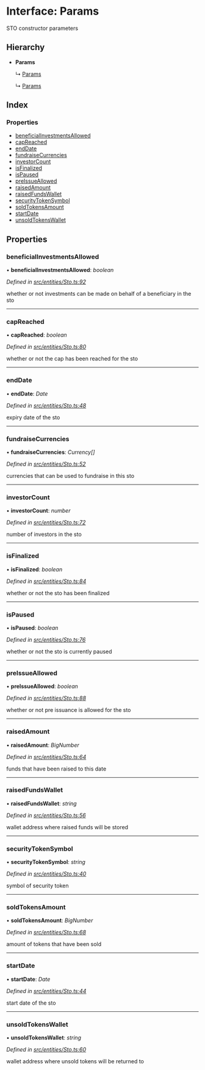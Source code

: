 # Interface: Params

STO constructor parameters

## Hierarchy

* **Params**

  ↳ [Params](_entities_simplesto_.params.md)

  ↳ [Params](_entities_tieredsto_.params.md)

## Index

### Properties

* [beneficialInvestmentsAllowed](_entities_sto_.params.md#beneficialinvestmentsallowed)
* [capReached](_entities_sto_.params.md#capreached)
* [endDate](_entities_sto_.params.md#enddate)
* [fundraiseCurrencies](_entities_sto_.params.md#fundraisecurrencies)
* [investorCount](_entities_sto_.params.md#investorcount)
* [isFinalized](_entities_sto_.params.md#isfinalized)
* [isPaused](_entities_sto_.params.md#ispaused)
* [preIssueAllowed](_entities_sto_.params.md#preissueallowed)
* [raisedAmount](_entities_sto_.params.md#raisedamount)
* [raisedFundsWallet](_entities_sto_.params.md#raisedfundswallet)
* [securityTokenSymbol](_entities_sto_.params.md#securitytokensymbol)
* [soldTokensAmount](_entities_sto_.params.md#soldtokensamount)
* [startDate](_entities_sto_.params.md#startdate)
* [unsoldTokensWallet](_entities_sto_.params.md#unsoldtokenswallet)

## Properties

###  beneficialInvestmentsAllowed

• **beneficialInvestmentsAllowed**: *boolean*

*Defined in [src/entities/Sto.ts:92](https://github.com/PolymathNetwork/polymath-sdk/blob/e8bbc1e/src/entities/Sto.ts#L92)*

whether or not investments can be made on behalf of a beneficiary in the sto

___

###  capReached

• **capReached**: *boolean*

*Defined in [src/entities/Sto.ts:80](https://github.com/PolymathNetwork/polymath-sdk/blob/e8bbc1e/src/entities/Sto.ts#L80)*

whether or not the cap has been reached for the sto

___

###  endDate

• **endDate**: *Date*

*Defined in [src/entities/Sto.ts:48](https://github.com/PolymathNetwork/polymath-sdk/blob/e8bbc1e/src/entities/Sto.ts#L48)*

expiry date of the sto

___

###  fundraiseCurrencies

• **fundraiseCurrencies**: *Currency[]*

*Defined in [src/entities/Sto.ts:52](https://github.com/PolymathNetwork/polymath-sdk/blob/e8bbc1e/src/entities/Sto.ts#L52)*

currencies that can be used to fundraise in this sto

___

###  investorCount

• **investorCount**: *number*

*Defined in [src/entities/Sto.ts:72](https://github.com/PolymathNetwork/polymath-sdk/blob/e8bbc1e/src/entities/Sto.ts#L72)*

number of investors in the sto

___

###  isFinalized

• **isFinalized**: *boolean*

*Defined in [src/entities/Sto.ts:84](https://github.com/PolymathNetwork/polymath-sdk/blob/e8bbc1e/src/entities/Sto.ts#L84)*

whether or not the sto has been finalized

___

###  isPaused

• **isPaused**: *boolean*

*Defined in [src/entities/Sto.ts:76](https://github.com/PolymathNetwork/polymath-sdk/blob/e8bbc1e/src/entities/Sto.ts#L76)*

whether or not the sto is currently paused

___

###  preIssueAllowed

• **preIssueAllowed**: *boolean*

*Defined in [src/entities/Sto.ts:88](https://github.com/PolymathNetwork/polymath-sdk/blob/e8bbc1e/src/entities/Sto.ts#L88)*

whether or not pre issuance is allowed for the sto

___

###  raisedAmount

• **raisedAmount**: *BigNumber*

*Defined in [src/entities/Sto.ts:64](https://github.com/PolymathNetwork/polymath-sdk/blob/e8bbc1e/src/entities/Sto.ts#L64)*

funds that have been raised to this date

___

###  raisedFundsWallet

• **raisedFundsWallet**: *string*

*Defined in [src/entities/Sto.ts:56](https://github.com/PolymathNetwork/polymath-sdk/blob/e8bbc1e/src/entities/Sto.ts#L56)*

wallet address where raised funds will be stored

___

###  securityTokenSymbol

• **securityTokenSymbol**: *string*

*Defined in [src/entities/Sto.ts:40](https://github.com/PolymathNetwork/polymath-sdk/blob/e8bbc1e/src/entities/Sto.ts#L40)*

symbol of security token

___

###  soldTokensAmount

• **soldTokensAmount**: *BigNumber*

*Defined in [src/entities/Sto.ts:68](https://github.com/PolymathNetwork/polymath-sdk/blob/e8bbc1e/src/entities/Sto.ts#L68)*

amount of tokens that have been sold

___

###  startDate

• **startDate**: *Date*

*Defined in [src/entities/Sto.ts:44](https://github.com/PolymathNetwork/polymath-sdk/blob/e8bbc1e/src/entities/Sto.ts#L44)*

start date of the sto

___

###  unsoldTokensWallet

• **unsoldTokensWallet**: *string*

*Defined in [src/entities/Sto.ts:60](https://github.com/PolymathNetwork/polymath-sdk/blob/e8bbc1e/src/entities/Sto.ts#L60)*

wallet address where unsold tokens will be returned to
